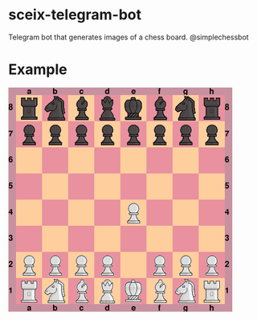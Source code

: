 # sceix-telegram-bot
Telegram bot that generates images of a chess board. @simplechessbot
# Example
![](generated/board.png)
